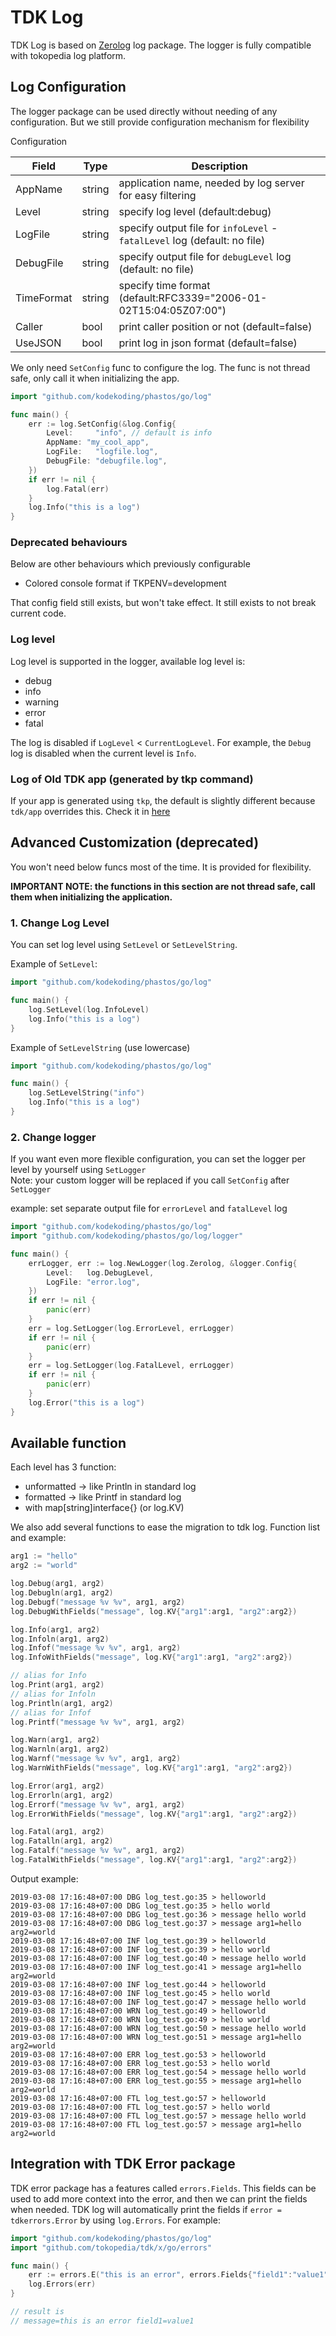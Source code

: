 # TDK Log

TDK Log is based on [Zerolog](https://github.com/rs/zerolog) log package.
The logger is fully compatible with tokopedia log platform.

## Log Configuration

The logger package can be used directly without needing of any configuration. But we still provide configuration mechanism for flexibility

Configuration

| Field | Type | Description |
|-|-|-|
| AppName | string | application name, needed by log server for easy filtering|
| Level | string | specify log level (default:debug)|
| LogFile | string | specify output file for `infoLevel` - `fatalLevel` log (default: no file)|
| DebugFile | string | specify output file for `debugLevel` log (default: no file)|
| TimeFormat | string | specify time format (default:RFC3339="2006-01-02T15:04:05Z07:00")|
| Caller | bool | print caller position or not (default=false)|
| UseJSON| bool | print log in json format (default=false)|

We only need  `SetConfig` func to configure the log.
The func is not thread safe, only call it when initializing the app.

```go
import "github.com/kodekoding/phastos/go/log"

func main() {
    err := log.SetConfig(&log.Config{
        Level:     "info", // default is info
        AppName: "my_cool_app",
        LogFile:   "logfile.log",
        DebugFile: "debugfile.log",
    })
    if err != nil {
        log.Fatal(err)
    }
    log.Info("this is a log")
}
```
### Deprecated behaviours

Below are other behaviours which previously configurable
- Colored console format if TKPENV=development

That config field still exists, but won't take effect.
It still exists to not break current code.

### Log level

Log level is supported in the logger, available log level is:

- debug
- info
- warning
- error
- fatal

The log is disabled if `LogLevel` < `CurrentLogLevel`. For example, the `Debug` log is disabled when the current level is `Info`.

### Log of Old TDK app (generated by tkp command)
If your app is generated using `tkp`, the default is slightly different because `tdk/app` overrides this. Check it in [here](http://console.tokopedia.net/docs/docs/config/log.html)


## Advanced Customization (deprecated)

You won't need below funcs most of the time. It is provided for flexibility.

**IMPORTANT NOTE: the functions in this section are not thread safe, call them when initializing the application.**


### 1. Change Log Level

You can set log level using `SetLevel` or `SetLevelString`.

Example of `SetLevel`:

```go
import "github.com/kodekoding/phastos/go/log"

func main() {
    log.SetLevel(log.InfoLevel)
    log.Info("this is a log")
}
```

Example of `SetLevelString` (use lowercase)
```go
import "github.com/kodekoding/phastos/go/log"

func main() {
    log.SetLevelString("info")
    log.Info("this is a log")
}
```

### 2. Change logger

If you want even more flexible configuration, you can set the logger per level by yourself using `SetLogger` \
Note: your custom logger will be replaced if you call `SetConfig` after `SetLogger`

example: set separate output file for `errorLevel` and `fatalLevel` log
```go
import "github.com/kodekoding/phastos/go/log"
import "github.com/kodekoding/phastos/go/log/logger"

func main() {
    errLogger, err := log.NewLogger(log.Zerolog, &logger.Config{
        Level:   log.DebugLevel,
        LogFile: "error.log",
    })
    if err != nil {
        panic(err)
    }
    err = log.SetLogger(log.ErrorLevel, errLogger)
    if err != nil {
        panic(err)
    }
    err = log.SetLogger(log.FatalLevel, errLogger)
    if err != nil {
        panic(err)
    }
    log.Error("this is a log")
}
```

## Available function

Each level has 3 function:
- unformatted -> like Println in standard log
- formatted -> like Printf in standard log
- with map[string]interface{} (or log.KV)

We also add several functions to ease the migration to tdk log.
Function list and example:

```go
arg1 := "hello"
arg2 := "world"

log.Debug(arg1, arg2)
log.Debugln(arg1, arg2)
log.Debugf("message %v %v", arg1, arg2)
log.DebugWithFields("message", log.KV{"arg1":arg1, "arg2":arg2})

log.Info(arg1, arg2)
log.Infoln(arg1, arg2)
log.Infof("message %v %v", arg1, arg2)
log.InfoWithFields("message", log.KV{"arg1":arg1, "arg2":arg2})

// alias for Info
log.Print(arg1, arg2)
// alias for Infoln
log.Println(arg1, arg2)
// alias for Infof
log.Printf("message %v %v", arg1, arg2)

log.Warn(arg1, arg2)
log.Warnln(arg1, arg2)
log.Warnf("message %v %v", arg1, arg2)
log.WarnWithFields("message", log.KV{"arg1":arg1, "arg2":arg2})

log.Error(arg1, arg2)
log.Errorln(arg1, arg2)
log.Errorf("message %v %v", arg1, arg2)
log.ErrorWithFields("message", log.KV{"arg1":arg1, "arg2":arg2})

log.Fatal(arg1, arg2)
log.Fatalln(arg1, arg2)
log.Fatalf("message %v %v", arg1, arg2)
log.FatalWithFields("message", log.KV{"arg1":arg1, "arg2":arg2})
```

Output example:
```
2019-03-08 17:16:48+07:00 DBG log_test.go:35 > helloworld
2019-03-08 17:16:48+07:00 DBG log_test.go:35 > hello world
2019-03-08 17:16:48+07:00 DBG log_test.go:36 > message hello world
2019-03-08 17:16:48+07:00 DBG log_test.go:37 > message arg1=hello arg2=world
2019-03-08 17:16:48+07:00 INF log_test.go:39 > helloworld
2019-03-08 17:16:48+07:00 INF log_test.go:39 > hello world
2019-03-08 17:16:48+07:00 INF log_test.go:40 > message hello world
2019-03-08 17:16:48+07:00 INF log_test.go:41 > message arg1=hello arg2=world
2019-03-08 17:16:48+07:00 INF log_test.go:44 > helloworld
2019-03-08 17:16:48+07:00 INF log_test.go:45 > hello world
2019-03-08 17:16:48+07:00 INF log_test.go:47 > message hello world
2019-03-08 17:16:48+07:00 WRN log_test.go:49 > helloworld
2019-03-08 17:16:48+07:00 WRN log_test.go:49 > hello world
2019-03-08 17:16:48+07:00 WRN log_test.go:50 > message hello world
2019-03-08 17:16:48+07:00 WRN log_test.go:51 > message arg1=hello arg2=world
2019-03-08 17:16:48+07:00 ERR log_test.go:53 > helloworld
2019-03-08 17:16:48+07:00 ERR log_test.go:53 > hello world
2019-03-08 17:16:48+07:00 ERR log_test.go:54 > message hello world
2019-03-08 17:16:48+07:00 ERR log_test.go:55 > message arg1=hello arg2=world
2019-03-08 17:16:48+07:00 FTL log_test.go:57 > helloworld
2019-03-08 17:16:48+07:00 FTL log_test.go:57 > hello world
2019-03-08 17:16:48+07:00 FTL log_test.go:57 > message hello world
2019-03-08 17:16:48+07:00 FTL log_test.go:57 > message arg1=hello arg2=world
```

## Integration with TDK Error package

TDK error package has a features called `errors.Fields`. This fields can be used to add more context into the error, and then we can print the fields when needed. TDK log will automatically print the fields if `error = tdkerrors.Error` by using `log.Errors`. For example:

```go
import "github.com/kodekoding/phastos/go/log"
import "github.com/tokopedia/tdk/x/go/errors"

func main() {
    err := errors.E("this is an error", errors.Fields{"field1":"value1"})
    log.Errors(err)
}

// result is
// message=this is an error field1=value1
```